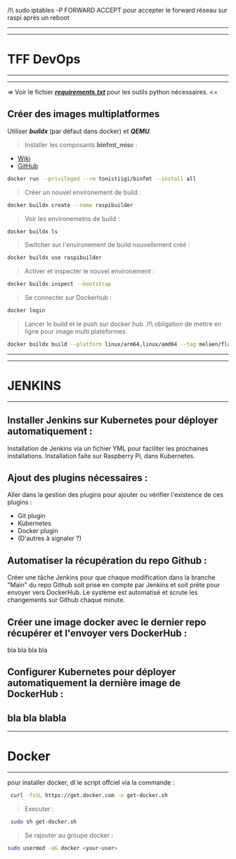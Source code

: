 /!\ sudo iptables -P FORWARD ACCEPT pour accepter le forward réseau sur raspi après un reboot

---
---
# TFF DevOps
---
---
=> Voir le fichier ***[requirements.txt](https://github.com/meljul/tffdevops/blob/main/requirements.txt)*** pour les outils python nécessaires. <=
## Créer des images multiplatformes
Utiliser ***buildx*** (par défaut dans docker) et ***QEMU***.
> Installer les composants **binfmt_misc** :
- [Wiki](https://en.wikipedia.org/wiki/Binfmt_misc)
- [GitHub](https://github.com/tonistiigi/binfmt)

```sh
docker run --privileged --rm tonistiigi/binfmt --install all
```

> Créer un nouvel environement de build :

```sh
docker buildx create --name raspibuilder
```

> Voir les environemetns de build :

```sh
docker buildx ls
```

> Switcher sur l'environement de build nouvellement créé :

```sh
docker buildx use raspibuilder
```

> Activer et inspecter le nouvel environement :

```sh
docker buildx inspect --bootstrap
```

> Se connecter sur Dockerhub :

```sh
docker login
```

> Lancer le build et le push sur docker hub. /!\ obligation de mettre en ligne pour image multi plateformes

```sh
docker buildx build --platform linux/arm64,linux/amd64 --tag melaen/flaskalk:multi --push .
```
---
---
# JENKINS
---
## Installer Jenkins sur Kubernetes pour déployer automatiquement :
Installation de Jenkins via un fichier YML pour faciliter les prochaines installations.
Installation faite sur Raspberry Pi, dans Kubernetes.
## Ajout des plugins nécessaires :
Aller dans la gestion des plugins pour ajouter ou vérifier l'existence de ces plugins : 
- Git plugin
- Kubernetes
- Docker plugin
- (D'autres à signaler ?)

## Automatiser la récupération du repo Github :
Créer une tâche Jenkins pour que chaque modification dans la branche "Main" du repo Github soit prise en compte par Jenkins et soit prête pour envoyer vers DockerHub.
Le système est automatisé et scrute les changements sur Github chaque minute.
## Créer une image docker avec le dernier repo récupérer et l'envoyer vers DockerHub :
bla bla
bla bla
## Configurer Kubernetes pour déployer automatiquement la dernière image de DockerHub :
bla bla
blabla
---
---
# Docker
-------
pour installer docker, dl le script offciel via la commande :

```sh
 curl -fsSL https://get.docker.com -o get-docker.sh
```

> Executer : 

```sh
 sudo sh get-docker.sh
```

> Se rajouter au groupe docker :

```sh
sudo usermod -aG docker <your-user>
```

